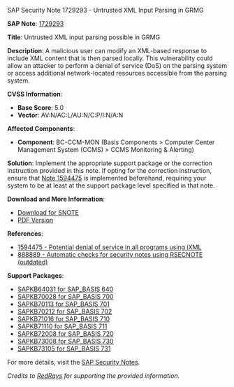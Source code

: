SAP Security Note 1729293 - Untrusted XML Input Parsing in GRMG

**SAP Note**: [1729293](https://me.sap.com/notes/1729293)

**Title**: Untrusted XML input parsing possible in GRMG

**Description**:
A malicious user can modify an XML-based response to include XML content that is then parsed locally. This vulnerability could allow an attacker to perform a denial of service (DoS) on the parsing system or access additional network-located resources accessible from the parsing system.

**CVSS Information**:
- **Base Score**: 5.0
- **Vector**: AV:N/AC:L/AU:N/C:P/I:N/A:N

**Affected Components**:
- **Component**: BC-CCM-MON (Basis Components > Computer Center Management System (CCMS) > CCMS Monitoring & Alerting)

**Solution**:
Implement the appropriate support package or the correction instruction provided in this note. If opting for the correction instruction, ensure that [Note 1594475](https://me.sap.com/notes/1594475) is implemented beforehand, requiring your system to be at least at the support package level specified in that note.

**Download and More Information**:
- [Download for SNOTE](https://notesdownloads.sap.com/note/0040000010274572017)
- [PDF Version](https://userapps.support.sap.com/sap/support/sfm/notes/print/0001729293?language=en-US&token=CEDF7EC8442F0C3884B4F0F0A3F25501)

**References**:
- [1594475 - Potential denial of service in all programs using iXML](https://me.sap.com/notes/1594475)
- [888889 - Automatic checks for security notes using RSECNOTE (outdated)](https://me.sap.com/notes/888889)

**Support Packages**:
- [SAPKB64031 for SAP_BASIS 640](https://me.sap.com/supportpackage/SAPKB64031)
- [SAPKB70028 for SAP_BASIS 700](https://me.sap.com/supportpackage/SAPKB70028)
- [SAPKB70113 for SAP_BASIS 701](https://me.sap.com/supportpackage/SAPKB70113)
- [SAPKB70212 for SAP_BASIS 702](https://me.sap.com/supportpackage/SAPKB70212)
- [SAPKB71016 for SAP_BASIS 710](https://me.sap.com/supportpackage/SAPKB71016)
- [SAPKB71110 for SAP_BASIS 711](https://me.sap.com/supportpackage/SAPKB71110)
- [SAPKB72008 for SAP_BASIS 720](https://me.sap.com/supportpackage/SAPKB72008)
- [SAPKB73008 for SAP_BASIS 730](https://me.sap.com/supportpackage/SAPKB73008)
- [SAPKB73105 for SAP_BASIS 731](https://me.sap.com/supportpackage/SAPKB73105)

For more details, visit the [SAP Security Notes](https://me.sap.com/).

*Credits to [RedRays](https://redrays.io) for supporting the provided information.*